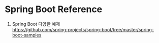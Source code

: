 # Spring Boot Reference
1. Spring Boot 다양한 예제  
https://github.com/spring-projects/spring-boot/tree/master/spring-boot-samples
